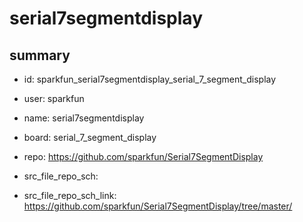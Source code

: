 # serial7segmentdisplay
 
## summary 
* id: sparkfun_serial7segmentdisplay_serial_7_segment_display
* user: sparkfun
* name: serial7segmentdisplay
* board: serial_7_segment_display
* repo: https://github.com/sparkfun/Serial7SegmentDisplay



* src_file_repo_sch: 
* src_file_repo_sch_link: https://github.com/sparkfun/Serial7SegmentDisplay/tree/master/






